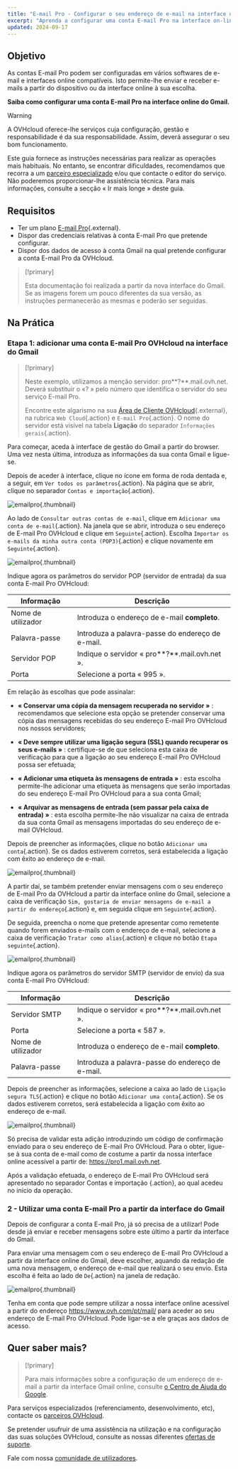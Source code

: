 ```yaml
---
title: "E-mail Pro - Configurar o seu endereço de e-mail na interface online do Gmail"
excerpt: "Aprenda a configurar uma conta E-mail Pro na interface on-line do Gmail"
updated: 2024-09-17
---
```


## Objetivo

As contas E-mail Pro podem ser configuradas em vários softwares de e-mail e interfaces online compatíveis. Isto permite-lhe enviar e receber e-mails a partir do dispositivo ou da interface online à sua escolha.

**Saiba como configurar uma conta E-mail Pro na interface online do Gmail.**

> [!warning]
>
> A OVHcloud oferece-lhe serviços cuja configuração, gestão e responsabilidade é da sua responsabilidade. Assim, deverá assegurar o seu bom funcionamento.
>
> Este guia fornece as instruções necessárias para realizar as operações mais habituais. No entanto, se encontrar dificuldades, recomendamos que recorra a um [parceiro especializado](/links/partner) e/ou que contacte o editor do serviço. Não poderemos proporcionar-lhe assistência técnica. Para mais informações, consulte a secção « Ir mais longe » deste guia.
>

## Requisitos

- Ter um plano [E-mail Pro](/links/web/email-pro){.external}.
- Dispor das credenciais relativas à conta E-mail Pro que pretende configurar.
- Dispor dos dados de acesso à conta Gmail na qual pretende configurar a conta E-mail Pro da OVHcloud.

> [!primary]
>
> Esta documentação foi realizada a partir da nova interface do Gmail. Se as imagens forem um pouco diferentes da sua versão, as instruções permanecerão as mesmas e poderão ser seguidas.
>

## Na Prática

### Etapa 1: adicionar uma conta E-mail Pro OVHcloud na interface do Gmail

> [!primary]
>
> Neste exemplo, utilizamos a menção servidor: pro**?**.mail.ovh.net. Deverá substituir o «? » pelo número que identifica o servidor do seu serviço E-mail Pro.
>
> Encontre este algarismo na sua [Área de Cliente OVHcloud](/links/manager){.external}, na rubrica `Web Cloud`{.action} e `E-mail Pro`{.action}. O nome do servidor está visível na tabela **Ligação** do separador `Informações gerais`{.action}.
>

Para começar, aceda à interface de gestão do Gmail a partir do browser. Uma vez nesta última, introduza as informações da sua conta Gmail e ligue-se.

Depois de aceder à interface, clique no ícone em forma de roda dentada e, a seguir, em `Ver todos os parâmetros`{.action}. Na página que se abrir, clique no separador `Contas e importação`{.action}.

![emailpro](images/configuration-gmail-web-step1.png){.thumbnail}

Ao lado de `Consultar outras contas de e-mail`, clique em `Adicionar uma conta de e-mail`{.action}. Na janela que se abrir, introduza o seu endereço de E-mail Pro OVHcloud e clique em `Seguinte`{.action}. Escolha `Importar os e-mails da minha outra conta (POP3)`{.action} e clique novamente em `Seguinte`{.action}.

![emailpro](images/configuration-gmail-web-step2.png){.thumbnail}

Indique agora os parâmetros do servidor POP (servidor de entrada) da sua conta E-mail Pro OVHcloud:

|Informação|Descrição|
|---|---|
|Nome de utilizador|Introduza o endereço de e-mail **completo**.|
|Palavra-passe|Introduza a palavra-passe do endereço de e-mail.|
|Servidor POP|Indique o servidor « pro**?**.mail.ovh.net ».|
|Porta|Selecione a porta « 995 ».|

Em relação às escolhas que pode assinalar:

- **« Conservar uma cópia da mensagem recuperada no servidor »** : recomendamos que selecione esta opção se pretender conservar uma cópia das mensagens recebidas do seu endereço E-mail Pro OVHcloud nos nossos servidores;

- **« Deve sempre utilizar uma ligação segura (SSL) quando recuperar os seus e-mails »** : certifique-se de que seleciona esta caixa de verificação para que a ligação ao seu endereço E-mail Pro OVHcloud possa ser efetuada;

- **« Adicionar uma etiqueta às mensagens de entrada »** : esta escolha permite-lhe adicionar uma etiqueta às mensagens que serão importadas do seu endereço E-mail Pro OVHcloud para a sua conta Gmail;

- **« Arquivar as mensagens de entrada (sem passar pela caixa de entrada) »** : esta escolha permite-lhe não visualizar na caixa de entrada da sua conta Gmail as mensagens importadas do seu endereço de e-mail OVHcloud.

Depois de preencher as informações, clique no botão `Adicionar uma conta`{.action}. Se os dados estiverem corretos, será estabelecida a ligação com êxito ao endereço de e-mail.

![emailpro](images/configuration-gmail-web-step3.png){.thumbnail}

A partir daí, se também pretender enviar mensagens com o seu endereço de E-mail Pro da OVHcloud a partir da interface online do Gmail, selecione a caixa de verificação `Sim, gostaria de enviar mensagens de e-mail a partir do endereço`{.action} e, em seguida clique em `Seguinte`{.action}.

De seguida, preencha o nome que pretende apresentar como remetente quando forem enviados e-mails com o endereço de e-mail, selecione a caixa de verificação `Tratar como alias`{.action} e clique no botão `Etapa seguinte`{.action}.

![emailpro](images/configuration-gmail-web-step4.png){.thumbnail}

Indique agora os parâmetros do servidor SMTP (servidor de envio) da sua conta E-mail Pro OVHcloud:

|Informação|Descrição|
|---|---|
|Servidor SMTP|Indique o servidor « pro**?**.mail.ovh.net ».|
|Porta|Selecione a porta « 587 ».|
|Nome de utilizador|Introduza o endereço de e-mail **completo**.|
|Palavra-passe|Introduza a palavra-passe do endereço de e-mail.|

Depois de preencher as informações, selecione a caixa ao lado de `Ligação segura TLS`{.action} e clique no botão `Adicionar uma conta`{.action}. Se os dados estiverem corretos, será estabelecida a ligação com êxito ao endereço de e-mail.

![emailpro](images/configuration-gmail-web-step5.png){.thumbnail}

Só precisa de validar esta adição introduzindo um código de confirmação enviado para o seu endereço de E-mail Pro OVHcloud. Para o obter, ligue-se à sua conta de e-mail como de costume a partir da nossa interface online acessível a partir de: <https://pro1.mail.ovh.net>.

Após a validação efetuada, o endereço de E-mail Pro OVHcloud será apresentado no separador Contas e importação {.action}, ao qual acedeu no início da operação.

### 2 - Utilizar uma conta E-mail Pro a partir da interface do Gmail

Depois de configurar a conta E-mail Pro, já só precisa de a utilizar! Pode desde já enviar e receber mensagens sobre este último a partir da interface do Gmail.

Para enviar uma mensagem com o seu endereço de E-mail Pro OVHcloud a partir da interface online do Gmail, deve escolher, aquando da redação de uma nova mensagem, o endereço de e-mail que realizará o seu envio. Esta escolha é feita ao lado de `De`{.action} na janela de redação.

![emailpro](images/configuration-gmail-web-step6.png){.thumbnail}

Tenha em conta que pode sempre utilizar a nossa interface online acessível a partir do endereço <https://www.ovh.com/pt/mail/> para aceder ao seu endereço de E-mail Pro OVHcloud. Pode ligar-se a ele graças aos dados de acesso.

## Quer saber mais? <a name="go-further"></a>

> [!primary]
>
> Para mais informações sobre a configuração de um endereço de e-mail a partir da interface Gmail online, consulte [o Centro de Ajuda do Google](https://support.google.com/mail/answer/21289?hl=pt&co=GENIE.Platform%3DDesktop).

Para serviços especializados (referenciamento, desenvolvimento, etc), contacte os [parceiros OVHcloud](/links/partner).

Se pretender usufruir de uma assistência na utilização e na configuração das suas soluções OVHcloud, consulte as nossas diferentes [ofertas de suporte](/links/support).

Fale com nossa [comunidade de utilizadores](/links/community).